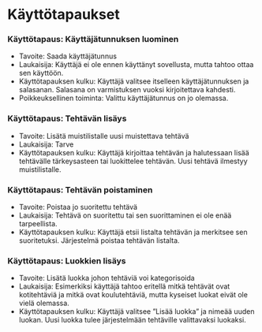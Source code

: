 # Käyttötapaukset

### Käyttötapaus: Käyttäjätunnuksen luominen
* Tavoite: Saada käyttäjätunnus
* Laukaisija: Käyttäjä ei ole ennen käyttänyt sovellusta, mutta tahtoo ottaa sen käyttöön.
* Käyttötapauksen kulku: Käyttäjä valitsee itselleen käyttäjätunnuksen ja salasanan. Salasana on varmistuksen vuoksi kirjoitettava kahdesti.
* Poikkeuksellinen toiminta: Valittu käyttäjätunnus on jo olemassa.

### Käyttötapaus: Tehtävän lisäys
* Tavoite: Lisätä muistilistalle uusi muistettava tehtävä
* Laukaisija: Tarve 
* Käyttötapauksen kulku: Käyttäjä kirjoittaa tehtävän ja halutessaan lisää tehtävälle tärkeysasteen tai luokittelee tehtävän. Uusi tehtävä ilmestyy muistilistalle.


### Käyttötapaus: Tehtävän poistaminen
* Tavoite: Poistaa jo suoritettu tehtävä
* Laukaisija: Tehtävä on suoritettu tai sen suorittaminen ei ole enää tarpeellista.
* Käyttötapauksen kulku: Käyttäjä etsii listalta tehtävän ja merkitsee sen suoritetuksi. Järjestelmä poistaa tehtävän listalta.

### Käyttötapaus: Luokkien lisäys
* Tavoite: Lisätä luokka johon tehtäviä voi kategorisoida
* Laukaisija: Esimerkiksi käyttäjä tahtoo eritellä mitkä tehtävät ovat kotitehtäviä ja mitkä ovat koulutehtäviä, mutta kyseiset luokat eivät ole vielä olemassa.
* Käyttötapauksen kulku: Käyttäjä valitsee ”Lisää luokka” ja nimeää uuden luokan. Uusi luokka tulee järjestelmään tehtäville valittavaksi luokaksi.


